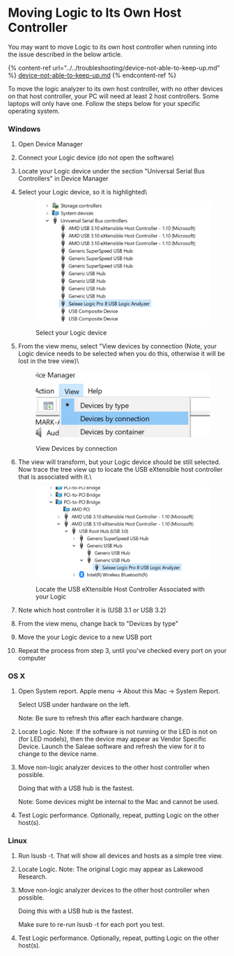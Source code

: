 # Moving Logic to Its Own Host Controller

You may want to move Logic to its own host controller when running into the issue described in the below article.

{% content-ref url="../../troubleshooting/device-not-able-to-keep-up.md" %}
[device-not-able-to-keep-up.md](../../troubleshooting/device-not-able-to-keep-up.md)
{% endcontent-ref %}

To move the logic analyzer to its own host controller, with no other devices on that host controller, your PC will need at least 2 host controllers. Some laptops will only have one. Follow the steps below for your specific operating system.

### Windows

1. Open Device Manager
2. Connect your Logic device (do not open the software)
3. Locate your Logic device under the section "Universal Serial Bus Controllers" in Device Manager
4.  Select your Logic device, so it is highlighted\


    <figure><img src="../../.gitbook/assets/select-logic-device.png" alt=""><figcaption><p>Select your Logic device</p></figcaption></figure>
5.  From the view menu, select "View devices by connection (Note, your Logic device needs to be selected when you do this, otherwise it will be lost in the tree view)\


    <figure><img src="../../.gitbook/assets/view-by-connection.png" alt=""><figcaption><p>View Devices by connection</p></figcaption></figure>
6.  The view will transform, but your Logic device should be still selected. Now trace the tree view up to locate the USB eXtensible host controller that is associated with it.\


    <figure><img src="../../.gitbook/assets/locate-usb-extensible.png" alt=""><figcaption><p>Locate the USB eXtensible Host Controller Associated with your Logic</p></figcaption></figure>
7. Note which host controller it is (USB 3.1 or USB 3.2)
8. From the view menu, change back to "Devices by type"
9. Move the your Logic device to a new USB port
10. Repeat the process from step 3, until you've checked every port on your computer

### **OS X**

1.  Open System report. Apple menu -> About this Mac -> System Report.

    &#x20;Select USB under hardware on the left.&#x20;

    &#x20;Note: Be sure to refresh this after each hardware change.
2. Locate Logic. Note: If the software is not running or the LED is not on (for LED models), then the device may appear as Vendor Specific Device. Launch the Saleae software and refresh the view for it to change to the device name.
3.  Move non-logic analyzer devices to the other host controller when possible.

    &#x20;Doing that with a USB hub is the fastest.&#x20;

    &#x20;Note: Some devices might be internal to the Mac and cannot be used.
4. Test Logic performance. Optionally, repeat, putting Logic on the other host(s).

### **Linux**

1. Run lsusb -t. That will show all devices and hosts as a simple tree view.
2. Locate Logic. Note: The original Logic may appear as Lakewood Research.
3.  Move non-logic analyzer devices to the other host controller when possible.

    &#x20;Doing this with a USB hub is the fastest.&#x20;

    &#x20;Make sure to re-run lsusb -t for each port you test.
4. Test Logic performance. Optionally, repeat, putting Logic on the other host(s).
